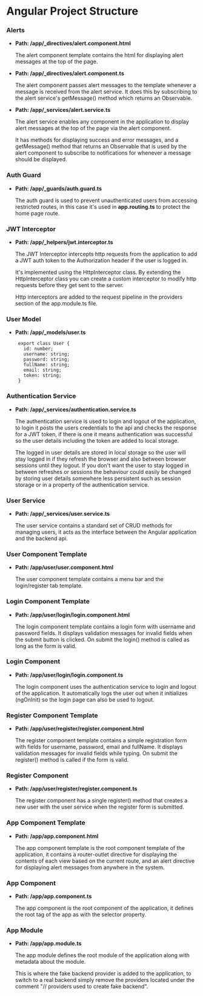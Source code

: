 # Angular Project Structure

### Alerts

  - **Path: /app/_directives/alert.component.html**

    The alert component template contains the html for displaying alert messages at the top of the page.

  - **Path: /app/_directives/alert.component.ts**

    The alert component passes alert messages to the template whenever a message is received from the alert service. It does this by subscribing to the alert service's getMessage() method which returns an Observable.


  - **Path: /app/_services/alert.service.ts**

     The alert service enables any component in the application to display alert messages at the top of the page via the alert component.

     It has methods for displaying success and error messages, and a getMessage() method that returns an Observable that is used by the alert component to subscribe to notifications for whenever a message should be displayed.

### Auth Guard

  - **Path: /app/_guards/auth.guard.ts**

    The auth guard is used to prevent unauthenticated users from accessing restricted routes, in this case it's used in **app.routing.ts** to protect the home page route.

### JWT Interceptor

   - **Path: /app/_helpers/jwt.interceptor.ts**

     The JWT Interceptor intercepts http requests from the application to add a JWT auth token to the Authorization header if the user is logged in.

     It's implemented using the HttpInterceptor class. By extending the HttpInterceptor class you can create a custom interceptor to modify http requests before they get sent to the server.

     Http interceptors are added to the request pipeline in the providers section of the app.module.ts file.

### User Model

   - **Path: /app/_models/user.ts**

          export class User {
            id: number;
            username: string;
            password: string;
            fullName: string;
            email: string;
            token: string;
          }

### Authentication Service

   - **Path: /app/_services/authentication.service.ts**

      The authentication service is used to login and logout of the application, to login it posts the users credentials to the api and checks the response for a JWT token, if there is one it means authentication was successful so the user details including the token are added to local storage.

      The logged in user details are stored in local storage so the user will stay logged in if they refresh the browser and also between browser sessions until they logout. If you don't want the user to stay logged in between refreshes or sessions the behaviour could easily be changed by storing user details somewhere less persistent such as session storage or in a property of the authentication service.

### User Service

  - **Path: /app/_services/user.service.ts**

    The user service contains a standard set of CRUD methods for managing users, it acts as the interface between the Angular application and the backend api.


### User Component Template
  - **Path: /app/user/user.component.html**

    The user component template contains a menu bar and the login/register tab template.

### Login Component Template

  - **Path: /app/user/login/login.component.html**

    The login component template contains a login form with username and password fields. It displays validation messages for invalid fields when the submit button is clicked. On submit the login() method is called as long as the form is valid.

### Login Component

  - **Path: /app/user/login/login.component.ts**

    The login component uses the authentication service to login and logout of the application. It automatically logs the user out when it initializes (ngOnInit) so the login page can also be used to logout.

### Register Component Template

   - **Path: /app/user/register/register.component.html**

      The register component template contains a simple registration form with fields for  username, password, email and fullName. It displays validation messages for invalid fields while typing. On submit the register() method is called if the form is valid.

### Register Component

   - **Path: /app/user/register/register.component.ts**

     The register component has a single register() method that creates a new user with the user service when the register form is submitted.

### App Component Template

   - **Path: /app/app.component.html**

     The app component template is the root component template of the application, it contains a router-outlet directive for displaying the contents of each view based on the current route, and an alert directive for displaying alert messages from anywhere in the system.

### App Component

   - **Path: /app/app.component.ts**

     The app component is the root component of the application, it defines the root tag of the app as <app-root></app-root> with the selector property.

### App Module

   - **Path: /app/app.module.ts**

     The app module defines the root module of the application along with metadata about the module.

     This is where the fake backend provider is added to the application, to switch to a real backend simply remove the providers located under the comment "// providers used to create fake backend".

